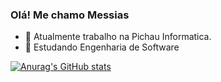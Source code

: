 ### Olá! Me chamo Messias 

- 🔭 Atualmente trabalho na Pichau Informatica.
- 🌱 Estudando Engenharia de Software

[![Anurag's GitHub stats](https://github-readme-stats.vercel.app/api?username=messiaspichaujr&show_icons=true&theme=dark)](https://github.com/messiaspichaujr/github-readme-stats)



